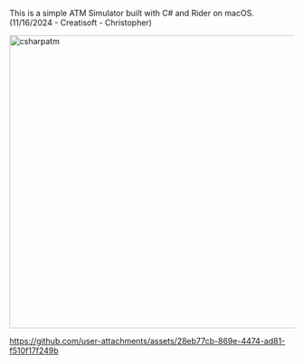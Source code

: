 This is a simple ATM Simulator built with C# and Rider on macOS. 
(11/16/2024 - Creatisoft - Christopher) 

<img width="519" alt="csharpatm" src="https://github.com/user-attachments/assets/419edab1-0384-4f4f-ba51-e4f07c2e45f0">


https://github.com/user-attachments/assets/28eb77cb-869e-4474-ad81-f510f17f249b

